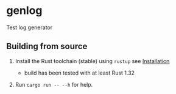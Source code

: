 # genlog
Test log generator

## Building from source

1. Install the Rust toolchain (stable) using `rustup` see [Installation](https://doc.rust-lang.org/book/second-edition/ch01-01-installation.html)
    * build has been tested with at least Rust 1.32

2. Run `cargo run -- --h` for help.
